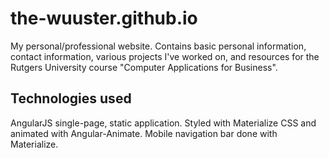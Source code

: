 # the-wuuster.github.io
My personal/professional website. Contains basic personal information, contact information, various projects I've worked on, and resources for the Rutgers University course "Computer Applications for Business".

## Technologies used
AngularJS single-page, static application. Styled with Materialize CSS and animated with Angular-Animate. Mobile navigation bar done with Materialize.
